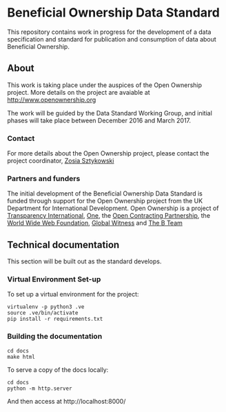 Beneficial Ownership Data Standard
==================================

This repository contains work in progress for the development of a data specification and standard for publication and consumption of data about Beneficial Ownership.

## About

This work is taking place under the auspices of the Open Ownership project. More details on the project are avaiable at http://www.openownership.org 

The work will be guided by the Data Standard Working Group, and initial phases will take place between December 2016 and March 2017.

### Contact

For more details about the Open Ownership project, please contact the project coordinator, [Zosia Sztykowski](mailto:zosia@openownership.org)

### Partners and funders

The initial development of the Beneficial Ownership Data Standard is funded through support for the Open Ownership project from the UK Department for International Development. Open Ownership is a project of [Transparency International](https://www.transparency.org/), [One](https://www.one.org/international/), the [Open Contracting Partnership](http://www.open-contracting.org), the [World Wide Web Foundation](http://www.webfoundation.org), [Global Witness](https://www.globalwitness.org/en-gb/) and [The B Team](http://bteam.org/)

## Technical documentation

This section will be built out as the standard develops. 

### Virtual Environment Set-up

To set up a virtual environment for the project:

```
virtualenv -p python3 .ve
source .ve/bin/activate
pip install -r requirements.txt
```

### Building the documentation

```
cd docs
make html
```

To serve a copy of the docs locally:

```
cd docs
python -m http.server 
```

And then access at http://localhost:8000/ 

